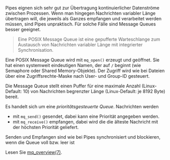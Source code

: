 

Pipes eignen sich sehr gut zur Übertragung kontinuierlicher Datenströme zwischen Prozessen. 
Wenn  man hingegen Nachrichten variabler Länge übertragen will, die jeweils als Ganzes empfangen und verarbeitet werden müssen, sind Pipes unpraktisch. Für solche Fälle sind Message Queues besser geeignet.

> Eine POSIX Message Queue ist eine gepufferte Warteschlange zum Austausch von Nachrichten variabler Länge mit integrierter Synchronisation.

Eine POSIX Message Queue wird mit `mq_open()` erzeugt und geöffnet. Sie hat einen systemweit eindeutigen Namen, der auf `/` beginnt (wie Semaphore oder Shared Memory-Objekte). Der Zugriff wird wie bei Dateien über eine Zugriffsrechte-Maske nach User- und Group-ID gesteuert.

Die Message Queue stellt einen Puffer für eine maximale Anzahl (Linux-Default: 10) von Nachrichten begrenzter Länge (Linux-Default: je 8192 Byte) bereit.

Es handelt sich um eine _prioritätsgesteuerte Queue_. Nachrichten werden
- mit `mq_send()` gesendet, dabei kann eine Priorität angegeben werden.
- mit `mq_receive()` empfangen, dabei wird die die älteste Nachricht mit der höchsten Priorität geliefert.

Senden und Empfangen sind wie bei Pipes synchronisiert und blockieren, wenn die Queue voll bzw. leer ist


Lesen Sie [mq_overview(7)](https://man7.org/linux/man-pages/man7/mq_overview.7.html).

